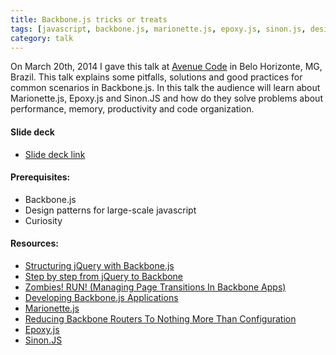 ```yaml
---
title: Backbone.js tricks or treats
tags: [javascript, backbone.js, marionette.js, epoxy.js, sinon.js, design patterns]
category: talk
---
```


On March 20th, 2014 I gave this talk at [Avenue Code](http://www.avenuecode.com) in Belo Horizonte, MG, Brazil. This talk explains some pitfalls, solutions and good practices for common scenarios in Backbone.js. In this talk the audience will learn about Marionette.js, Epoxy.js and Sinon.JS and how do they solve problems about performance, memory, productivity and code organization.

#### Slide deck
* [Slide deck link](//tiagorg.github.io/talk-backbone-tricks-or-treats)

#### Prerequisites:

* Backbone.js
* Design patterns for large-scale javascript
* Curiosity

#### Resources:

* [Structuring jQuery with Backbone.js](http://www.codemag.com/Article/1312061)
* [Step by step from jQuery to Backbone](https://github.com/kjbekkelund/writings/blob/master/published/understanding-backbone.md)
* [Zombies! RUN! (Managing Page Transitions In Backbone Apps)](http://lostechies.com/derickbailey/2011/09/15/zombies-run-managing-page-transitions-in-backbone-apps/)
* [Developing Backbone.js Applications](http://addyosmani.github.io/backbone-fundamentals)
* [Marionette.js](https://github.com/marionettejs/backbone.marionette)
* [Reducing Backbone Routers To Nothing More Than Configuration](http://lostechies.com/derickbailey/2012/01/02/reducing-backbone-routers-to-nothing-more-than-configuration/)
* [Epoxy.js](http://epoxyjs.org)
* [Sinon.JS](http://sinonjs.org)
